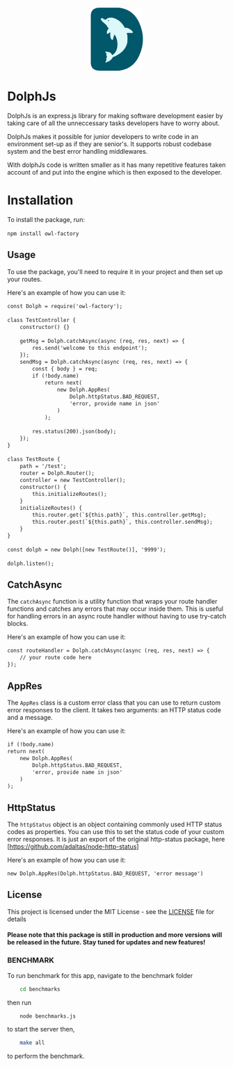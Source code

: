 

<p align="center">
  <a href="https://www.npmjs.com/package/owl-factory" target="blank"><img src="https://github.com/Chrisegbaaaibon/Media/blob/master/Images/DolphJS-logo-small.png?raw=true" width="120" alt="Nest Logo" /></a>
</p>


# DolphJs

DolphJs is an express.js library for making software development easier by taking care of all the unneccessary tasks developers have to worry about.

DolphJs makes it possible for junior developers to write code in an environment set-up as if they are senior's. It supports robust codebase system and the best error handling middlewares.

With dolphJs code is written smaller as it has many repetitive features taken account of and put into the engine which is then exposed to the developer.

# Installation

To install the package, run:

`npm install owl-factory`

## Usage

To use the package, you'll need to require it in your project and then set up your routes.

Here's an example of how you can use it:

    const Dolph = require('owl-factory');

    class TestController {
    	constructor() {}

    	getMsg = Dolph.catchAsync(async (req, res, next) => {
    		res.send('welcome to this endpoint');
    	});
    	sendMsg = Dolph.catchAsync(async (req, res, next) => {
    		const { body } = req;
    		if (!body.name)
    			return next(
    				new Dolph.AppRes(
    					Dolph.httpStatus.BAD_REQUEST,
    					'error, provide name in json'
    				)
    			);

    		res.status(200).json(body);
    	});
    }

    class TestRoute {
    	path = '/test';
    	router = Dolph.Router();
    	controller = new TestController();
    	constructor() {
    		this.initializeRoutes();
    	}
    	initializeRoutes() {
    		this.router.get(`${this.path}`, this.controller.getMsg);
    		this.router.post(`${this.path}`, this.controller.sendMsg);
    	}
    }

    const dolph = new Dolph([new TestRoute()], '9999');

    dolph.listen();

## CatchAsync

The `catchAsync` function is a utility function that wraps your route handler functions and catches any errors that may occur inside them. This is useful for handling errors in an async route handler without having to use try-catch blocks.

Here's an example of how you can use it:

    const routeHandler = Dolph.catchAsync(async (req, res, next) => {
    	// your route code here
    });

## AppRes

The `AppRes` class is a custom error class that you can use to return custom error responses to the client. It takes two arguments: an HTTP status code and a message.

Here's an example of how you can use it:

    if (!body.name)
    return next(
    	new Dolph.AppRes(
    		Dolph.httpStatus.BAD_REQUEST,
    		'error, provide name in json'
    	)
    );

## HttpStatus

The `httpStatus` object is an object containing commonly used HTTP status codes as properties. You can use this to set the status code of your custom error responses.
It is just an export of the original http-status package, here [https://github.com/adaltas/node-http-status]

Here's an example of how you can use it:

    new Dolph.AppRes(Dolph.httpStatus.BAD_REQUEST, 'error message')

## License

This project is licensed under the MIT License - see the [LICENSE](LICENSE) file for details

#### Please note that this package is still in production and more versions will be released in the future. Stay tuned for updates and new features!

### BENCHMARK

To run benchmark for this app, navigate to the benchmark folder

```bash
    cd benchmarks
```

then run

```bash
    node benchmarks.js
```

to start the server then,

```bash
    make all
```

to perform the benchmark.